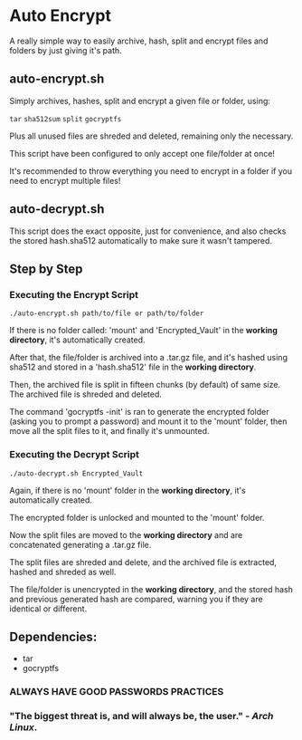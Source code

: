 # Auto Encrypt

A really simple way to easily archive, hash, split and encrypt files and folders by just giving it's path.

## auto-encrypt.sh

Simply archives, hashes, split and encrypt a given file or folder, using:

``tar``  ``sha512sum``  ``split``  ``gocryptfs``

Plus all unused files are shreded and deleted, remaining only the necessary.

This script have been configured to only accept one file/folder at once! 

It's recommended to throw everything you need to encrypt in a folder if you need to encrypt multiple files!

## auto-decrypt.sh

This script does the exact opposite, just for convenience, and also checks the stored hash.sha512 automatically to make sure it wasn't tampered.

## Step by Step

### Executing the Encrypt Script

```./auto-encrypt.sh path/to/file or path/to/folder```

If there is no folder called: 'mount' and 'Encrypted_Vault' in the __working directory__, it's automatically created.

After that, the file/folder is archived into a .tar.gz file, and it's hashed using sha512 and stored in a 'hash.sha512' file in the __working directory__.

Then, the archived file is split in fifteen chunks (by default) of same size. The archived file is shreded and deleted.

The command 'gocryptfs -init' is ran to generate the encrypted folder (asking you to prompt a password) and mount it to the 'mount' folder, then move all the split files to it, and finally it's unmounted.

### Executing the Decrypt Script

```./auto-decrypt.sh Encrypted_Vault```

Again, if there is no 'mount' folder in the __working directory__, it's automatically created.

The encrypted folder is unlocked and mounted to the 'mount' folder.

Now the split files are moved to the __working directory__ and are concatenated generating a .tar.gz file. 

The split files are shreded and delete, and the archived file is extracted, hashed and shreded as well.

The file/folder is unencrypted in the __working directory__, and the stored hash and previous generated hash are compared, warning you if they are identical or different.

## Dependencies:
- tar
- gocryptfs

### ALWAYS HAVE GOOD PASSWORDS PRACTICES

### "The biggest threat is, and will always be, the user." - *Arch Linux*.

